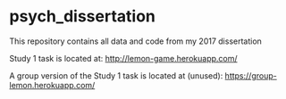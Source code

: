 # psych_dissertation
This repository contains all data and code from my 2017 dissertation

Study 1 task is located at: http://lemon-game.herokuapp.com/

A group version of the Study 1 task is located at (unused): https://group-lemon.herokuapp.com/
